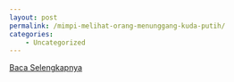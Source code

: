 ```yaml
---
layout: post
permalink: /mimpi-melihat-orang-menunggang-kuda-putih/
categories:
    - Uncategorized
---
```


[Baca Selengkapnya](/08)